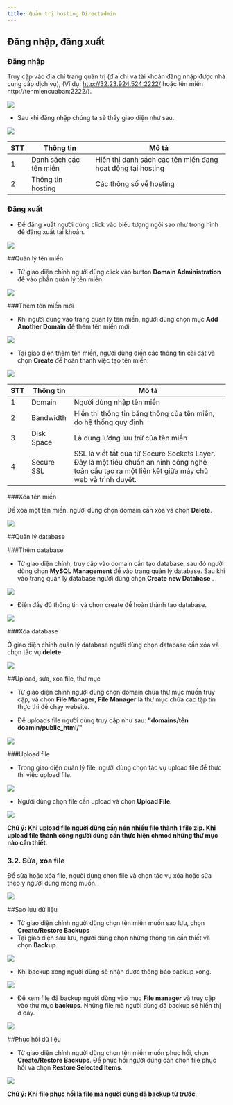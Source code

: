 ```yaml
---
title: Quản trị hosting Directadmin
---
```


## Đăng nhập, đăng xuất

### Đăng nhập

Truy cập vào địa chỉ trang quản trị (địa chỉ và tài khoản đăng nhập được nhà cung cấp dịch vụ), (Ví dụ: http://32.23.924.524:2222/ hoặc tên miền http://tenmiencuaban:2222/).

![](../images/1.PNG)

- Sau khi đăng nhập chúng ta sẽ thấy giao diện như sau.

![](../images/2.PNG) 

| STT | Thông tin | Mô tả |
|-----|-----------|-------|
| 1 | Danh sách các tên miền | Hiển thị danh sách các tên miền đang họat động tại hosting |
| 2 | Thông tin hosting | Các thông số về hosting |

### Đăng xuất

- Để đăng xuất người dùng click vào biểu tượng ngôi sao như trong hình để đăng xuất tài khoản.

![](../images/3.PNG) 

##Quản lý tên miền

- Từ giao diện chính người dùng click vào button **Domain Administration** để vào phần quản lý tên miền.

![](../images/4.PNG) 

###Thêm tên miền mới

- Khi người dùng vào trang quản lý tên miền, người dùng chọn mục **Add Another Domain** để thêm tên miền mới.

![](../images/5.PNG) 

- Tại giao diện thêm tên miền, người dùng điền các thông tin cài đặt và chọn **Create** để hoàn thành việc tạo tên miền.

![](../images/6.PNG) 

| STT | Thông tin | Mô tả |
|-----|-----------|-------|
| 1 | Domain | Người dùng nhập tên miền |
| 2 | Bandwidth | Hiển thị thông tin băng thông của tên miền, do hệ thống quy định |
| 3 | Disk Space | Là dung lượng lưu trữ của tên miền |
| 4 | Secure SSL | SSL là viết tắt của từ Secure Sockets Layer. Đây là một tiêu chuẩn an ninh công nghệ toàn cầu tạo ra một liên kết giữa máy chủ web và trình duyệt. |	

###Xóa tên miền

Để xóa một tên miền, người dùng chọn domain cần xóa và chọn **Delete**.

![](../images/7.PNG) 

##Quản lý database

###Thêm database

- Từ giao diện chính, truy cập vào domain cần tạo database, sau đó người dùng chọn **MySQL Management** để vào trang quản lý database. Sau khi vào trang quản lý database người dùng chọn **Create new Database** .

![](../images/8.PNG)

- Điền đầy đủ thông tin và chọn create để hoàn thành tạo database.

![](../images/9.PNG)

###Xóa database

Ở giao diện chính quản lý database người dùng chọn database cần xóa và chọn tấc vụ **delete**.

![](../images/10.PNG)

##Upload, sửa, xóa file, thư mục
- Từ giao diện chính người dùng chọn domain chứa thư mục muốn truy cập, và chọn **File Manager**, **File Manager** là thư mục chứa các tập tin thực thi để chạy website.

- Để uploads file người dùng truy cập như sau: **"domains/tên doamin/public_html/"**

![](../images/11.PNG)

###Upload file 

- Trong giao diện quản lý file, người dùng chọn tác vụ upload file để thực thi việc upload file. 

![](../images/12.PNG)

- Người dùng chọn file cần upload và chọn **Upload File**.

![](../images/13.PNG)

**Chú ý: Khi upload file người dùng cần nén nhiều file thành 1 file zip. Khi upload file thành công người dùng cần thực hiện chmod những thư mục nào cần thiết**.

### 3.2. Sửa, xóa file

Để sửa hoặc xóa file, người dùng chọn file và chọn tác vụ xóa hoặc sửa theo ý người dùng mong muốn.

![](../images/14.PNG)

##Sao lưu dữ liệu

- Từ giao diện chính người dùng chọn tên miền muốn sao lưu, chọn **Create/Restore Backups**
- Tại giao diện sau lưu, người dùng chọn những thông tin cần thiết và chọn **Backup**.

![](../images/15.PNG)

- Khi backup xong người dùng sẽ nhận được thông báo backup xong.

![](../images/18.PNG)

- Để xem file đã backup người dùng vào mục **File manager** và truy cập vào thư mục **backups**. Những file mà người dùng đã backup sẽ hiển thị ở đây.

![](../images/16.PNG)

##Phục hồi dữ liệu

- Từ giao diện chính người dùng chọn tên miền muốn phục hồi, chọn **Create/Restore Backups**. Để phục hồi người dùng cần chọn file phục hồi và chọn **Restore Selected Items**.

![](../images/17.PNG)

**Chú ý: Khi file phục hồi là file mà người dùng đã backup từ trước**.
